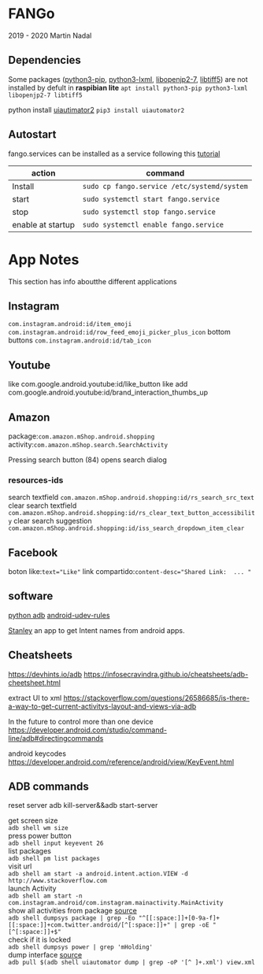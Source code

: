 # FANGo
2019 - 2020 Martin Nadal
## Dependencies
 Some packages ([python3-pip](https://packages.debian.org/buster/python3-pip), [python3-lxml](https://packages.debian.org/buster/python3-lxml), [libopenjp2-7](https://packages.debian.org/buster/libopenjp2-7), [libtiff5](https://packages.debian.org/buster/libtiff5)) are not installed by defult in **raspibian lite**
`apt install python3-pip python3-lxml libopenjp2-7 libtiff5`

python install [uiautimator2](https://pypi.org/project/uiautomator2/)
`pip3 install uiautomator2`

## Autostart
 fango.services can be installed as a service following this [tutorial](https://www.raspberrypi.org/documentation/linux/usage/systemd.md)

|action      | command                                                        |
|------------|---------------------------------------------------------|
|Install     |`sudo cp fango.service /etc/systemd/system`|
|start       |`sudo systemctl start fango.service`                  |
|stop        |`sudo systemctl stop fango.service`                  |
|enable at startup| `sudo systemctl enable fango.service`                |

# App Notes

This section has info aboutthe different applications

## Instagram

`com.instagram.android:id/item_emoji`
`com.instagram.android:id/row_feed_emoji_picker_plus_icon`
bottom buttons
`com.instagram.android:id/tab_icon`

## Youtube
like
com.google.android.youtube:id/like_button
like add
com.google.android.youtube:id/brand_interaction_thumbs_up

## Amazon
package:`com.amazon.mShop.android.shopping`
activity:`com.amazon.mShop.search.SearchActivity`

Pressing search button (84) opens search dialog
### resources-ids
search textfield
`com.amazon.mShop.android.shopping:id/rs_search_src_text`
clear search textfield
`com.amazon.mShop.android.shopping:id/rs_clear_text_button_accessibility`
clear search suggestion
`com.amazon.mShop.android.shopping:id/iss_search_dropdown_item_clear`

## Facebook

boton like:`text="Like"`
link compartido:`content-desc="Shared Link:  ... "`


## software

[python adb](https://github.com/google/python-adb)
[android-udev-rules](https://github.com/M0Rf30/android-udev-rules.git)

[Stanley](https://f-droid.org/en/packages/fr.xgouchet.packageexplorer/) an app to get Intent names from android apps.

## Cheatsheets

https://devhints.io/adb
https://infosecravindra.github.io/cheatsheets/adb-cheetsheet.html

extract UI to xml
https://stackoverflow.com/questions/26586685/is-there-a-way-to-get-current-activitys-layout-and-views-via-adb

In the future to control more than one device
https://developer.android.com/studio/command-line/adb#directingcommands

android keycodes
https://developer.android.com/reference/android/view/KeyEvent.html

## ADB commands

reset server
adb kill-server&&adb start-server

get screen size  
```adb shell wm size```  
press power button  
```adb shell input keyevent 26```  
list packages  
```adb shell pm list packages```  
visit url  
```adb shell am start -a android.intent.action.VIEW -d http://www.stackoverflow.com```  
launch Activity  
```adb shell am start -n com.instagram.android/com.instagram.mainactivity.MainActivity```  
show all activities from package [source](https://stackoverflow.com/a/51649936/2205297)  
```adb shell dumpsys package | grep -Eo "^[[:space:]]+[0-9a-f]+[[:space:]]+com.twitter.android/[^[:space:]]+" | grep -oE "[^[:space:]]+$"```  
check if it is locked  
```adb shell dumpsys power | grep 'mHolding' ```  
dump interface [source](https://stackoverflow.com/a/39923793/2205297)  
```adb pull $(adb shell uiautomator dump | grep -oP '[^ ]+.xml') view.xml```  
